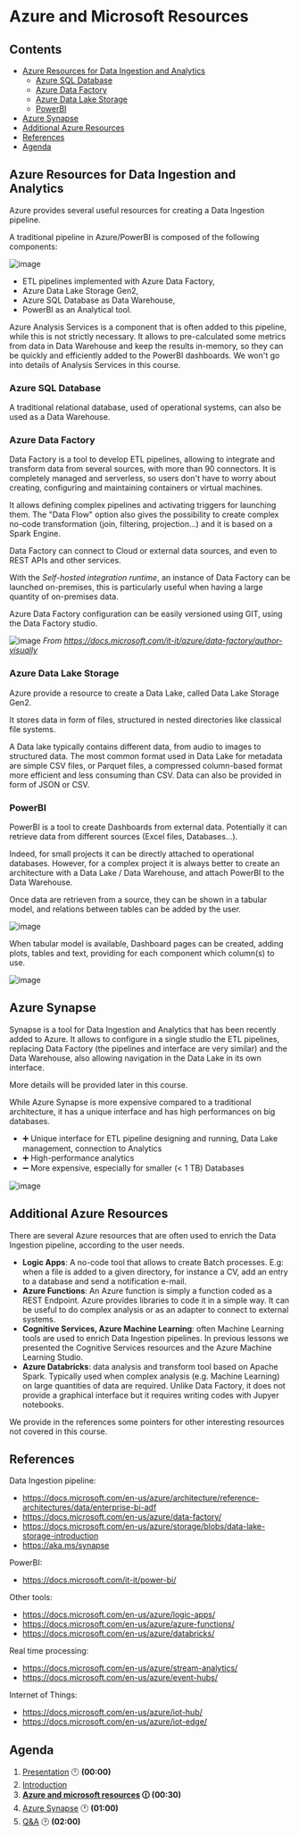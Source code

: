 # Azure and Microsoft Resources  <!-- omit in TOC -->

## Contents <!-- omit in TOC -->

- [Azure Resources for Data Ingestion and Analytics](#azure-resources-for-data-ingestion-and-analytics)
  - [Azure SQL Database](#azure-sql-database)
  - [Azure Data Factory](#azure-data-factory)
  - [Azure Data Lake Storage](#azure-data-lake-storage)
  - [PowerBI](#powerbi)
- [Azure Synapse](#azure-synapse)
- [Additional Azure Resources](#additional-azure-resources)
- [References](#references)
- [Agenda](#agenda)

## Azure Resources for Data Ingestion and Analytics

Azure provides several useful resources for creating a Data Ingestion pipeline.

A traditional pipeline in Azure/PowerBI is composed of the following components:

![image](./images/azure-traditional-architecture.png)

- ETL pipelines implemented with Azure Data Factory,
- Azure Data Lake Storage Gen2,
- Azure SQL Database as Data Warehouse,
- PowerBI as an Analytical tool.

Azure Analysis Services is a component that is often added to this pipeline, while this is not strictly necessary. 
It allows to pre-calculated some metrics from data in Data Warehouse and keep the results in-memory, so they can be quickly and efficiently added to the PowerBI dashboards. We won't go into details of Analysis Services in this course.

### Azure SQL Database

A traditional relational database, used of operational systems, can also be used as a Data Warehouse.

### Azure Data Factory

Data Factory is a tool to develop ETL pipelines, allowing to integrate and transform data from several sources, with more than 90 connectors.
It is completely managed and serverless, so users don't have to worry about creating, configuring and maintaining containers or virtual machines.

It allows defining complex pipelines and activating triggers for launching them.
The "Data Flow" option also gives the possibility to create complex no-code transformation (join, filtering, projection...) and it is based on a Spark Engine.

Data Factory can connect to Cloud or external data sources, and even to REST APIs and other services.

With the *Self-hosted integration runtime*, an instance of Data Factory can be launched on-premises, this is particularly useful when having a large quantity of on-premises data.

Azure Data Factory configuration can be easily versioned using GIT, using the Data Factory studio.

![image](images/authoring-canvas.png)
*From https://docs.microsoft.com/it-it/azure/data-factory/author-visually*

### Azure Data Lake Storage

Azure provide a resource to create a Data Lake, called Data Lake Storage Gen2.

It stores data in form of files, structured in nested directories like classical file systems.

A Data lake typically contains different data, from audio to images to structured data. The most common format used in Data Lake for metadata are simple CSV files, or Parquet files, a compressed column-based format more efficient and less consuming than CSV. Data can also be provided in form of JSON or CSV. 

### PowerBI

PowerBI is a tool to create Dashboards from external data.
Potentially it can retrieve data from different sources (Excel files, Databases...).

Indeed, for small projects it can be directly attached to operational databases. However, for a complex project it is always better to create an architecture with a Data Lake / Data Warehouse, and attach PowerBI to the Data Warehouse.

Once data are retrieven from a source, they can be shown in a tabular model, and relations between tables can be added by the user.

![image](images/powerbi-tabular.png)

When tabular model is available, Dashboard pages can be created, adding plots, tables and text, providing for each component which column(s) to use.

![image](images/powerbi-plot.png)

## Azure Synapse

Synapse is a tool for Data Ingestion and Analytics that has been recently added to Azure. It allows to configure in a single studio the ETL pipelines, replacing Data Factory (the pipelines and interface are very similar) and the Data Warehouse, also allowing navigation in the Data Lake in its own interface.

More details will be provided later in this course.

While Azure Synapse is more expensive compared to a traditional architecture, it has a unique interface and has high performances on big databases. 

- :heavy_plus_sign: Unique interface for ETL pipeline designing and running, Data Lake management, connection to Analytics 
- :heavy_plus_sign: High-performance analytics
- :heavy_minus_sign: More expensive, especially for smaller (< 1 TB) Databases


![image](./images/azure-new-architecture.png)

## Additional Azure Resources

There are several Azure resources that are often used to enrich the Data Ingestion pipeline, according to the user needs.

- **Logic Apps**: A no-code tool that allows to create Batch processes. E.g:  when a file is added to a given directory, for instance a CV, add an entry to a database and send a notification e-mail.
- **Azure Functions**: An Azure function is simply a function coded as a REST Endpoint. Azure provides libraries to code it in a simple way. It can be useful to do complex analysis or as an adapter to connect to external systems.
- **Cognitive Services, Azure Machine Learning**: often Machine Learning tools are used to enrich Data Ingestion pipelines. In previous lessons we presented the Cognitive Services resources and the Azure Machine Learning Studio.
- **Azure Databricks**: data analysis and transform tool based on Apache Spark. Typically used when complex analysis (e.g. Machine Learning) on large quantities of data are required. Unlike Data Factory, it does not provide a graphical interface but it requires writing codes with Jupyer notebooks.

We provide in the references some pointers for other interesting resources not covered in this course.


## References

Data Ingestion pipeline:
- https://docs.microsoft.com/en-us/azure/architecture/reference-architectures/data/enterprise-bi-adf
- https://docs.microsoft.com/en-us/azure/data-factory/
- https://docs.microsoft.com/en-us/azure/storage/blobs/data-lake-storage-introduction
- https://aka.ms/synapse

PowerBI:
- https://docs.microsoft.com/it-it/power-bi/

Other tools:
- https://docs.microsoft.com/en-us/azure/logic-apps/
- https://docs.microsoft.com/en-us/azure/azure-functions/
- https://docs.microsoft.com/en-us/azure/databricks/

Real time processing:
- https://docs.microsoft.com/en-us/azure/stream-analytics/
- https://docs.microsoft.com/en-us/azure/event-hubs/

Internet of Things:
- https://docs.microsoft.com/en-us/azure/iot-hub/
- https://docs.microsoft.com/en-us/azure/iot-edge/

## Agenda

1. [Presentation](01.presentation.md) :clock12: **(00:00)**
2. [Introduction](02.introduction.md)
3. **[Azure and microsoft resources](03.azure-microsoft-resources.md) :clock1230: (00:30)**
4. [Azure Synapse](04.azure-synapse.md) :clock1: **(01:00)**
5. [Q&A](08.q&a.md) :clock2: **(02:00)**